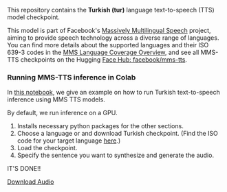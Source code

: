 This repository contains the **Turkish (tur)** language text-to-speech (TTS) model checkpoint.

This model is part of Facebook's [Massively Multilingual Speech](https://arxiv.org/abs/2305.13516) project, aiming to provide speech technology across a diverse range of languages. You can find more details about the supported languages and their ISO 639-3 codes in the [MMS Language Coverage Overview](https://dl.fbaipublicfiles.com/mms/misc/language_coverage_mms.html), and see all MMS-TTS checkpoints on the Hugging [Face Hub: facebook/mms-tts](https://huggingface.co/models?sort=trending&search=facebook%2Fmms-tts).

### Running MMS-TTS inference in Colab

In [this notebook](https://github.com/Rumeysakeskin/mms-turkish-tts/blob/main/facebook_mms_tts_turkish.ipynb), we give an example on how to run Turkish text-to-speech inference using MMS TTS models.

By default, we run inference on a GPU. 

1. Installs necessary python packages for the other sections.
2. Choose a language or and download Turkish checkpoint. (Find the ISO code for your target language [here](https://dl.fbaipublicfiles.com/mms/tts/all-tts-languages.html).)
3. Load the checkpoint.
3. Specify the sentence you want to synthesize and generate the audio.

IT'S DONE!!

[Download Audio](https://store10.gofile.io/download/web/cb5de95e-2c23-4301-b013-2c06f6ba7278/download.wav)
